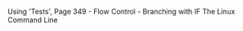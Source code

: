 Using 'Tests', Page 349 - Flow Control - Branching with IF
                             The Linux Command Line
